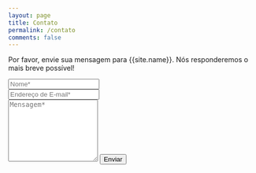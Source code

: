 ```yaml
---
layout: page
title: Contato
permalink: /contato
comments: false
---
```


<form action="https://formspree.io/f/xwkawaqp" method="POST">    
<p class="mb-4">Por favor, envie sua mensagem para {{site.name}}. Nós responderemos o mais breve possível!</p>
<div class="form-group row">
<div class="col-md-6">
<input class="form-control" type="text" name="name" placeholder="Nome*" required>
</div>
<div class="col-md-6">
<input class="form-control" type="email" name="_replyto" placeholder="Endereço de E-mail*" required>
</div>
</div>
<textarea rows="8" class="form-control mb-3" name="message" placeholder="Mensagem*" required></textarea>    
<input class="btn btn-dark" type="submit" value="Enviar">
</form>
